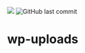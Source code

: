 ![](https://img.shields.io/jsdelivr/gh/hm/superng6/wp-uploads) ![GitHub last commit](https://img.shields.io/github/last-commit/superng6/wp-uploads) 

# wp-uploads
